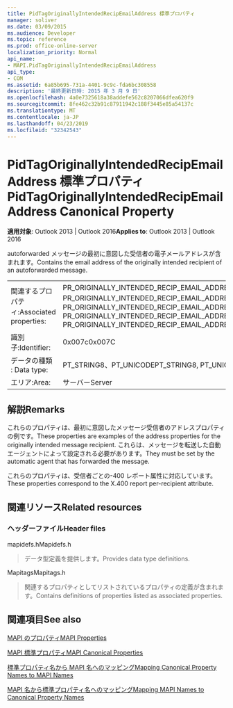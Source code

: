 ```yaml
---
title: PidTagOriginallyIntendedRecipEmailAddress 標準プロパティ
manager: soliver
ms.date: 03/09/2015
ms.audience: Developer
ms.topic: reference
ms.prod: office-online-server
localization_priority: Normal
api_name:
- MAPI.PidTagOriginallyIntendedRecipEmailAddress
api_type:
- COM
ms.assetid: 6a85b695-731a-4401-9c9c-fda6bc308558
description: '最終更新日時: 2015 年 3 月 9 日'
ms.openlocfilehash: 4a0e7325618a38addefe562c8207066dfea620f9
ms.sourcegitcommit: 8fe462c32b91c87911942c188f3445e85a54137c
ms.translationtype: MT
ms.contentlocale: ja-JP
ms.lasthandoff: 04/23/2019
ms.locfileid: "32342543"
---
```

# <a name="pidtagoriginallyintendedrecipemailaddress-canonical-property"></a><span data-ttu-id="4c185-103">PidTagOriginallyIntendedRecipEmailAddress 標準プロパティ</span><span class="sxs-lookup"><span data-stu-id="4c185-103">PidTagOriginallyIntendedRecipEmailAddress Canonical Property</span></span>

  
  
<span data-ttu-id="4c185-104">**適用対象**: Outlook 2013 | Outlook 2016</span><span class="sxs-lookup"><span data-stu-id="4c185-104">**Applies to**: Outlook 2013 | Outlook 2016</span></span> 
  
<span data-ttu-id="4c185-105">autoforwarded メッセージの最初に意図した受信者の電子メールアドレスが含まれます。</span><span class="sxs-lookup"><span data-stu-id="4c185-105">Contains the email address of the originally intended recipient of an autoforwarded message.</span></span>
  
|||
|:-----|:-----|
|<span data-ttu-id="4c185-106">関連するプロパティ:</span><span class="sxs-lookup"><span data-stu-id="4c185-106">Associated properties:</span></span>  <br/> |<span data-ttu-id="4c185-107">PR_ORIGINALLY_INTENDED_RECIP_EMAIL_ADDRESS、PR_ORIGINALLY_INTENDED_RECIP_EMAIL_ADDRESS_A、PR_ORIGINALLY_INTENDED_RECIP_EMAIL_ADDRESS_W</span><span class="sxs-lookup"><span data-stu-id="4c185-107">PR_ORIGINALLY_INTENDED_RECIP_EMAIL_ADDRESS, PR_ORIGINALLY_INTENDED_RECIP_EMAIL_ADDRESS_A, PR_ORIGINALLY_INTENDED_RECIP_EMAIL_ADDRESS_W</span></span>  <br/> |
|<span data-ttu-id="4c185-108">識別子:</span><span class="sxs-lookup"><span data-stu-id="4c185-108">Identifier:</span></span>  <br/> |<span data-ttu-id="4c185-109">0x007c</span><span class="sxs-lookup"><span data-stu-id="4c185-109">0x007C</span></span>  <br/> |
|<span data-ttu-id="4c185-110">データの種類 : </span><span class="sxs-lookup"><span data-stu-id="4c185-110">Data type:</span></span>  <br/> |<span data-ttu-id="4c185-111">PT_STRING8、PT_UNICODE</span><span class="sxs-lookup"><span data-stu-id="4c185-111">PT_STRING8, PT_UNICODE</span></span>  <br/> |
|<span data-ttu-id="4c185-112">エリア:</span><span class="sxs-lookup"><span data-stu-id="4c185-112">Area:</span></span>  <br/> |<span data-ttu-id="4c185-113">サーバー</span><span class="sxs-lookup"><span data-stu-id="4c185-113">Server</span></span>  <br/> |
   
## <a name="remarks"></a><span data-ttu-id="4c185-114">解説</span><span class="sxs-lookup"><span data-stu-id="4c185-114">Remarks</span></span>

<span data-ttu-id="4c185-115">これらのプロパティは、最初に意図したメッセージ受信者のアドレスプロパティの例です。</span><span class="sxs-lookup"><span data-stu-id="4c185-115">These properties are examples of the address properties for the originally intended message recipient.</span></span> <span data-ttu-id="4c185-116">これらは、メッセージを転送した自動エージェントによって設定される必要があります。</span><span class="sxs-lookup"><span data-stu-id="4c185-116">They must be set by the automatic agent that has forwarded the message.</span></span>
  
<span data-ttu-id="4c185-117">これらのプロパティは、受信者ごとの-400 レポート属性に対応しています。</span><span class="sxs-lookup"><span data-stu-id="4c185-117">These properties correspond to the X.400 report per-recipient attribute.</span></span>
  
## <a name="related-resources"></a><span data-ttu-id="4c185-118">関連リソース</span><span class="sxs-lookup"><span data-stu-id="4c185-118">Related resources</span></span>

### <a name="header-files"></a><span data-ttu-id="4c185-119">ヘッダーファイル</span><span class="sxs-lookup"><span data-stu-id="4c185-119">Header files</span></span>

<span data-ttu-id="4c185-120">mapidefs.h</span><span class="sxs-lookup"><span data-stu-id="4c185-120">Mapidefs.h</span></span>
  
> <span data-ttu-id="4c185-121">データ型定義を提供します。</span><span class="sxs-lookup"><span data-stu-id="4c185-121">Provides data type definitions.</span></span>
    
<span data-ttu-id="4c185-122">Mapitags</span><span class="sxs-lookup"><span data-stu-id="4c185-122">Mapitags.h</span></span>
  
> <span data-ttu-id="4c185-123">関連するプロパティとしてリストされているプロパティの定義が含まれます。</span><span class="sxs-lookup"><span data-stu-id="4c185-123">Contains definitions of properties listed as associated properties.</span></span>
    
## <a name="see-also"></a><span data-ttu-id="4c185-124">関連項目</span><span class="sxs-lookup"><span data-stu-id="4c185-124">See also</span></span>



[<span data-ttu-id="4c185-125">MAPI のプロパティ</span><span class="sxs-lookup"><span data-stu-id="4c185-125">MAPI Properties</span></span>](mapi-properties.md)
  
[<span data-ttu-id="4c185-126">MAPI 標準プロパティ</span><span class="sxs-lookup"><span data-stu-id="4c185-126">MAPI Canonical Properties</span></span>](mapi-canonical-properties.md)
  
[<span data-ttu-id="4c185-127">標準プロパティ名から MAPI 名へのマッピング</span><span class="sxs-lookup"><span data-stu-id="4c185-127">Mapping Canonical Property Names to MAPI Names</span></span>](mapping-canonical-property-names-to-mapi-names.md)
  
[<span data-ttu-id="4c185-128">MAPI 名から標準プロパティ名へのマッピング</span><span class="sxs-lookup"><span data-stu-id="4c185-128">Mapping MAPI Names to Canonical Property Names</span></span>](mapping-mapi-names-to-canonical-property-names.md)

